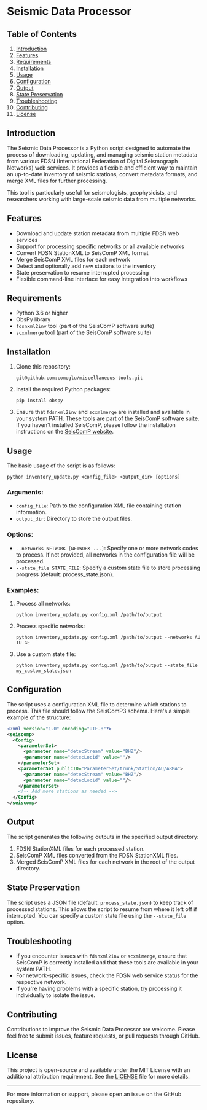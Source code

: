 # Seismic Data Processor

## Table of Contents
1. [Introduction](#introduction)
2. [Features](#features)
3. [Requirements](#requirements)
4. [Installation](#installation)
5. [Usage](#usage)
6. [Configuration](#configuration)
7. [Output](#output)
8. [State Preservation](#state-preservation)
9. [Troubleshooting](#troubleshooting)
10. [Contributing](#contributing)
11. [License](#license)

## Introduction

The Seismic Data Processor is a Python script designed to automate the process of downloading, updating, and managing seismic station metadata from various FDSN (International Federation of Digital Seismograph Networks) web services. It provides a flexible and efficient way to maintain an up-to-date inventory of seismic stations, convert metadata formats, and merge XML files for further processing.

This tool is particularly useful for seismologists, geophysicists, and researchers working with large-scale seismic data from multiple networks.

## Features

- Download and update station metadata from multiple FDSN web services
- Support for processing specific networks or all available networks
- Convert FDSN StationXML to SeisComP XML format
- Merge SeisComP XML files for each network
- Detect and optionally add new stations to the inventory
- State preservation to resume interrupted processing
- Flexible command-line interface for easy integration into workflows

## Requirements

- Python 3.6 or higher
- ObsPy library
- `fdsnxml2inv` tool (part of the SeisComP software suite)
- `scxmlmerge` tool (part of the SeisComP software suite)

## Installation

1. Clone this repository:
   ```
   git@github.com:comoglu/miscellaneous-tools.git

   ```

2. Install the required Python packages:
   ```
   pip install obspy
   ```

3. Ensure that `fdsnxml2inv` and `scxmlmerge` are installed and available in your system PATH. These tools are part of the SeisComP software suite. If you haven't installed SeisComP, please follow the installation instructions on the [SeisComP website](https://www.seiscomp.de/doc/base/installation.html).

## Usage

The basic usage of the script is as follows:

```
python inventory_update.py <config_file> <output_dir> [options]
```

### Arguments:

- `config_file`: Path to the configuration XML file containing station information.
- `output_dir`: Directory to store the output files.

### Options:

- `--networks NETWORK [NETWORK ...]`: Specify one or more network codes to process. If not provided, all networks in the configuration file will be processed.
- `--state_file STATE_FILE`: Specify a custom state file to store processing progress (default: process_state.json).

### Examples:

1. Process all networks:
   ```
   python inventory_update.py config.xml /path/to/output
   ```

2. Process specific networks:
   ```
   python inventory_update.py config.xml /path/to/output --networks AU IU GE
   ```

3. Use a custom state file:
   ```
   python inventory_update.py config.xml /path/to/output --state_file my_custom_state.json
   ```

## Configuration

The script uses a configuration XML file to determine which stations to process. This file should follow the SeisComP3 schema. Here's a simple example of the structure:

```xml
<?xml version="1.0" encoding="UTF-8"?>
<seiscomp>
  <Config>
    <parameterSet>
      <parameter name="detecStream" value="BHZ"/>
      <parameter name="detecLocid" value=""/>
    </parameterSet>
    <parameterSet publicID="ParameterSet/trunk/Station/AU/ARMA">
      <parameter name="detecStream" value="BHZ"/>
      <parameter name="detecLocid" value=""/>
    </parameterSet>
    <!-- Add more stations as needed -->
  </Config>
</seiscomp>
```

## Output

The script generates the following outputs in the specified output directory:

1. FDSN StationXML files for each processed station.
2. SeisComP XML files converted from the FDSN StationXML files.
3. Merged SeisComP XML files for each network in the root of the output directory.

## State Preservation

The script uses a JSON file (default: `process_state.json`) to keep track of processed stations. This allows the script to resume from where it left off if interrupted. You can specify a custom state file using the `--state_file` option.

## Troubleshooting

- If you encounter issues with `fdsnxml2inv` or `scxmlmerge`, ensure that SeisComP is correctly installed and that these tools are available in your system PATH.
- For network-specific issues, check the FDSN web service status for the respective network.
- If you're having problems with a specific station, try processing it individually to isolate the issue.

## Contributing

Contributions to improve the Seismic Data Processor are welcome. Please feel free to submit issues, feature requests, or pull requests through GitHub.

## License

This project is open-source and available under the MIT License with an additional attribution requirement. See the [LICENSE](LICENSE) file for more details.


---

For more information or support, please open an issue on the GitHub repository.
